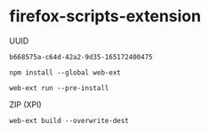 # firefox-scripts-extension

UUID

    b668575a-c64d-42a2-9d35-165172400475

```shell
npm install --global web-ext
```

```shell
web-ext run --pre-install
```

ZIP (XPI)

```shell
web-ext build --overwrite-dest
```
